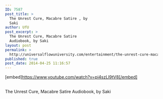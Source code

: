 ```yaml
---
ID: 7587
post_title: >
  The Unrest Cure, Macabre Satire , by
  Saki
author: UfU
post_excerpt: >
  The Unrest Cure, Macabre Satire
  Audiobook, by Saki
layout: post
permalink: >
  http://universalflowuniversity.com/entertainment/the-unrest-cure-macabre-satire-by-saki/
published: true
post_date: 2014-04-25 11:16:57
---
```

[embed]https://www.youtube.com/watch?v=pi4szLl9tV8[/embed]</br></br>
<p>The Unrest Cure, Macabre Satire Audiobook, by Saki</p>